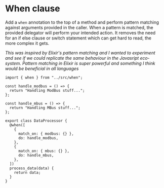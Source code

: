 # When clause

Add a `when` annotation to the top of a method and perform pattern matching against arguments provided in the caller. When a pattern is matched, the provided delegator will perform your intended action. It removes the need for an if else clause or switch statement which can get hard to read, the more complex it gets.

*This was inspired by Elixir's pattern matching and I wanted to experiment and see if we could replicate the same behaviour in the Javasript eco-system. Pattern matching in Elixir is super powerful and something I think would be beneficial in all languages*

```
import { when } from "../src/when";

const handle_modbus = () => {
  return "Handling ModBus stuff...";
};

const handle_mbus = () => {
  return "Handling MBus stuff...";
};

export class DataProcessor {
  @when([
    {
      match_on: { modbus: {} },
      do: handle_modbus,
    },
    {
      match_on: { mbus: {} },
      do: handle_mbus,
    },
  ])
  process_data(data) {
    return data;
  }
}
```
